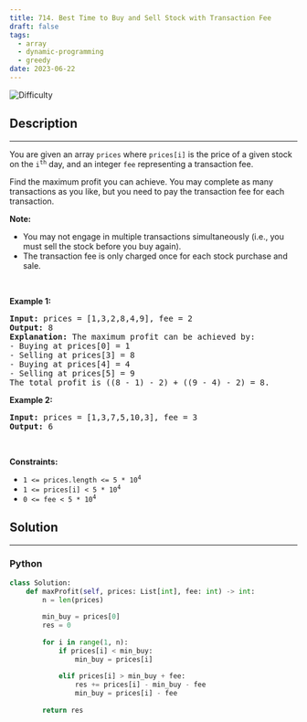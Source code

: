 ```yaml
---
title: 714. Best Time to Buy and Sell Stock with Transaction Fee
draft: false
tags: 
  - array
  - dynamic-programming
  - greedy
date: 2023-06-22
---
```


![Difficulty](https://img.shields.io/badge/Difficulty-Medium-blue.svg)

## Description

---
<p>You are given an array <code>prices</code> where <code>prices[i]</code> is the price of a given stock on the <code>i<sup>th</sup></code> day, and an integer <code>fee</code> representing a transaction fee.</p>

<p>Find the maximum profit you can achieve. You may complete as many transactions as you like, but you need to pay the transaction fee for each transaction.</p>

<p><strong>Note:</strong></p>

<ul>
	<li>You may not engage in multiple transactions simultaneously (i.e., you must sell the stock before you buy again).</li>
	<li>The transaction fee is only charged once for each stock purchase and sale.</li>
</ul>

<p>&nbsp;</p>
<p><strong class="example">Example 1:</strong></p>

<pre>
<strong>Input:</strong> prices = [1,3,2,8,4,9], fee = 2
<strong>Output:</strong> 8
<strong>Explanation:</strong> The maximum profit can be achieved by:
- Buying at prices[0] = 1
- Selling at prices[3] = 8
- Buying at prices[4] = 4
- Selling at prices[5] = 9
The total profit is ((8 - 1) - 2) + ((9 - 4) - 2) = 8.
</pre>

<p><strong class="example">Example 2:</strong></p>

<pre>
<strong>Input:</strong> prices = [1,3,7,5,10,3], fee = 3
<strong>Output:</strong> 6
</pre>

<p>&nbsp;</p>
<p><strong>Constraints:</strong></p>

<ul>
	<li><code>1 &lt;= prices.length &lt;= 5 * 10<sup>4</sup></code></li>
	<li><code>1 &lt;= prices[i] &lt; 5 * 10<sup>4</sup></code></li>
	<li><code>0 &lt;= fee &lt; 5 * 10<sup>4</sup></code></li>
</ul>


## Solution

---
### Python
``` py title='best-time-to-buy-and-sell-stock-with-transaction-fee'
class Solution:
    def maxProfit(self, prices: List[int], fee: int) -> int:
        n = len(prices)
        
        min_buy = prices[0]
        res = 0
        
        for i in range(1, n):
            if prices[i] < min_buy:
                min_buy = prices[i]
            
            elif prices[i] > min_buy + fee:
                res += prices[i] - min_buy - fee
                min_buy = prices[i] - fee
        
        return res

```

